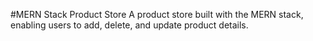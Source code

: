 #MERN Stack Product Store
A product store built with the MERN stack, enabling users to add, delete, and update product details.



